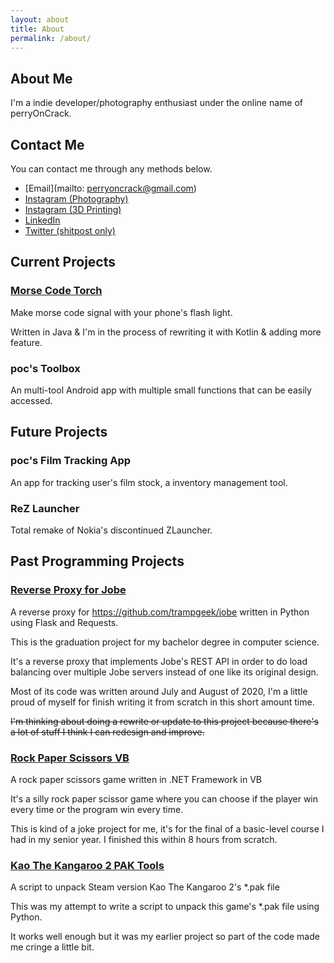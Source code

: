 ```yaml
---
layout: about
title: About
permalink: /about/
---
```


## About Me

I'm a indie developer/photography enthusiast under the online name of perryOnCrack.

## Contact Me

You can contact me through any methods below.

- [Email](mailto: perryoncrack@gmail.com)
- [Instagram (Photography)](https://www.instagram.com/perryoncrack/)
- [Instagram (3D Printing)](https://www.instagram.com/methlabjerry/)
- [LinkedIn](https://www.linkedin.com/in/%E6%9F%8F%E7%91%9C-%E7%9B%A7-8a9726217/)
- [Twitter (shitpost only)](https://twitter.com/perryOnCrack)

## Current Projects

### [Morse Code Torch](https://play.google.com/store/apps/details?id=com.perryoncrack.mcfleshlite)

Make morse code signal with your phone's flash light.

Written in Java & I'm in the process of rewriting it with Kotlin & adding more feature.

### poc's Toolbox

An multi-tool Android app with multiple small functions that can be easily accessed.

## Future Projects

### poc's Film Tracking App

An app for tracking user's film stock, a inventory management tool.

### ReZ Launcher

Total remake of Nokia's discontinued ZLauncher.

## Past Programming Projects

### [Reverse Proxy for Jobe](https://github.com/perryOnCrack/Reverse-Proxy-for-Jobe)

A reverse proxy for https://github.com/trampgeek/jobe written in Python using Flask and Requests.

This is the graduation project for my bachelor degree in computer science.

It's a reverse proxy that implements Jobe's REST API in order to do load balancing over multiple Jobe servers instead of one like its original design.

Most of its code was written around July and August of 2020, I'm a little proud of myself for finish writing it from scratch in this short amount time.

~~I'm thinking about doing a rewrite or update to this project because there's a lot of stuff I think I can redesign and improve.~~

### [Rock Paper Scissors VB](https://github.com/perryOnCrack/Rock-Paper-Scissors-VB)

A rock paper scissors game written in .NET Framework in VB

It's a silly rock paper scissor game where you can choose if the player win every time or the program win every time.

This is kind of a joke project for me, it's for the final of a basic-level course I had in my senior year. I finished this within 8 hours from scratch.

### [Kao The Kangaroo 2 PAK Tools](https://github.com/perryOnCrack/Kao-The-Kangaroo-2-PAK-Tools)

A script to unpack Steam version Kao The Kangaroo 2's *.pak file

This was my attempt to write a script to unpack this game's *.pak file using Python.

It works well enough but it was my earlier project so part of the code made me cringe a little bit.
